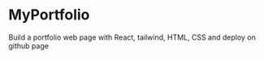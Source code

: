 # MyPortfolio

Build a portfolio web page with React, tailwind, HTML, CSS and deploy on github page

